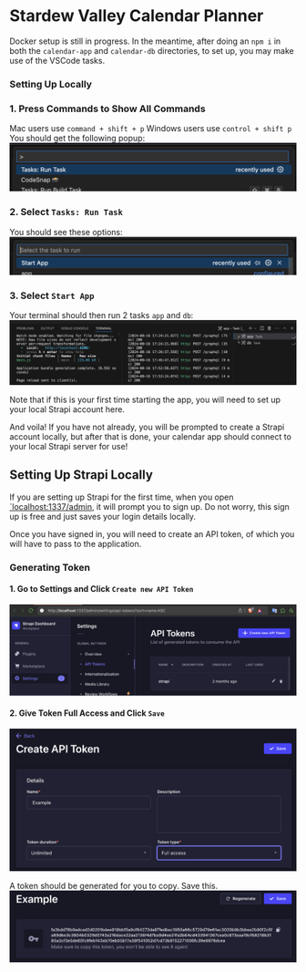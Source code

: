 # Stardew Valley Calendar Planner

Docker setup is still in progress. In the meantime, after doing an `npm i` in both the `calendar-app` and `calendar-db` directories, to set up, you may make use of the VSCode tasks.

### Setting Up Locally

### 1. Press Commands to Show All Commands

Mac users use `command + shift + p`
Windows users use `control + shift p`
You should get the following popup:
![Show All Commands](./assets/show-commands.png)

### 2. Select `Tasks: Run Task`

You should see these options:
![Show All Commands](./assets/run-task.png)

### 3. Select `Start App`

Your terminal should then run 2 tasks `app` and `db`:
![Show All Commands](./assets/run-task-continue.png)

Note that if this is your first time starting the app, you will need to set up your local Strapi account here.

And voila! If you have not already, you will be prompted to create a Strapi account locally, but after that is done, your calendar app should connect to your local Strapi server for use!

## Setting Up Strapi Locally

If you are setting up Strapi for the first time, when you open [`localhost:1337/admin](http://localhost:1337/admin), it will prompt you to sign up. Do not worry, this sign up is free and just saves your login details locally.

Once you have signed in, you will need to create an API token, of which you will have to pass to the application.

### Generating Token

#### 1. Go to Settings and Click `Create new API Token`

![Show All Commands](./assets/strapi-settings.png)

#### 2. Give Token Full Access and Click `Save`

![Show All Commands](./assets/strapi-create-token.png)

A token should be generated for you to copy. Save this.
![Show All Commands](./assets/strapi-token.png)
